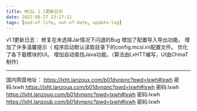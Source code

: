 ```yaml
---
title: MCSL 1.1更新日志
date: 2022-08-27 23:17:11
tags: [end-of-life, out-of-date, update-log]
---
```

v1.1更新日志：
修复在未选择Jar情况下闪退的Bug
增加了配置导入导出功能。
增加了许多温馨提示（
程序启动默认读取目录下的config.mcsl.ini配置文件。
优化了各下载模块的UI。
增加自动查找Java功能。（算法由LxHTT编写，UI由ChinaT制作）
___
国内网盘地址：
https://lxht.lanzoux.com/b01dvnpnc?pwd=lxwh#lxwh 密码:lxwh
https://lxht.lanzoua.com/b01dvnpnc?pwd=lxwh#lxwh 密码:lxwh
https://lxht.lanzoug.com/b01dvnpnc?pwd=lxwh#lxwh 密码:lxwh
https://lxht.lanzoub.com/b01dvnpnc?pwd=lxwh#lxwh 密码:lxwh